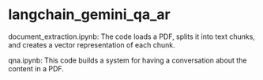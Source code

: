 # langchain_gemini_qa_ar

document_extraction.ipynb: The code loads a PDF, splits it into text chunks, and creates a vector representation of each chunk. 

qna.ipynb: This code builds a system for having a conversation about the content in a PDF. 
